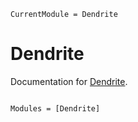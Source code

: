 ```@meta
CurrentModule = Dendrite
```

# Dendrite

Documentation for [Dendrite](https://github.com/arhik/Dendrite.jl).

```@index
```

```@autodocs
Modules = [Dendrite]
```
